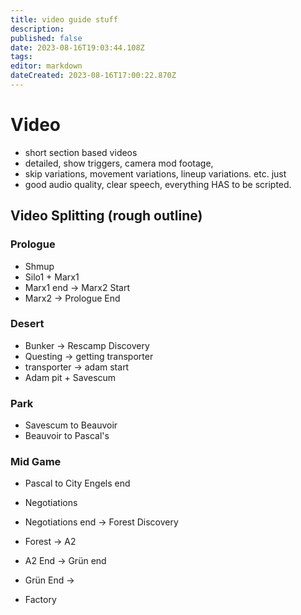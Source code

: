```yaml
---
title: video guide stuff
description: 
published: false
date: 2023-08-16T19:03:44.108Z
tags: 
editor: markdown
dateCreated: 2023-08-16T17:00:22.870Z
---
```


# Video 
- short section based videos
- detailed, show triggers, camera mod footage, 
- skip variations, movement variations, lineup variations. etc. just 
- good audio quality, clear speech, everything HAS to be scripted.


## Video Splitting (rough outline)
### Prologue
- Shmup
- Silo1 + Marx1
- Marx1 end → Marx2 Start
- Marx2 → Prologue End

### Desert
- Bunker → Rescamp Discovery
- Questing → getting transporter
- transporter → adam start
- Adam pit + Savescum

### Park
- Savescum to Beauvoir
- Beauvoir to Pascal's

### Mid Game
- Pascal to City Engels end
- Negotiations
- Negotiations end → Forest Discovery
- Forest → A2 
- A2 End → Grün end
- Grün End → 

- Factory
